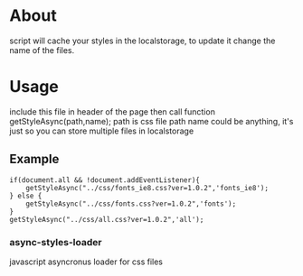 # About
script will cache your styles in the localstorage, to update it change the name of the files.

# Usage
include this file in header of the page
then call function
getStyleAsync(path,name);
path is css file path
name could be anything, it's just so you can store multiple files in localstorage

## Example
```
if(document.all && !document.addEventListener){
	getStyleAsync("../css/fonts_ie8.css?ver=1.0.2",'fonts_ie8');
} else {
	getStyleAsync("../css/fonts.css?ver=1.0.2",'fonts');
}
getStyleAsync("../css/all.css?ver=1.0.2",'all');
```

### async-styles-loader


javascript asyncronus loader for css files
